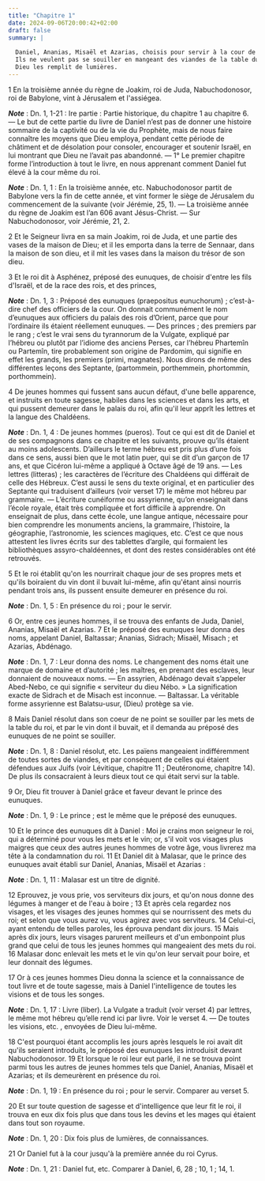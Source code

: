 ```yaml
---
title: "Chapitre 1"
date: 2024-09-06T20:00:42+02:00
draft: false
summary: |
  
  Daniel, Ananias, Misaël et Azarias, choisis pour servir à la cour de Nabuchodonosor.
  Ils ne veulent pas se souiller en mangeant des viandes de la table du roi.
  Dieu les remplit de lumières.
---
```



1 En la troisième année du règne de Joakim, roi de Juda, Nabuchodonosor, roi de Babylone, vint à Jérusalem et l'assiégea.

***Note*** :  Dn. 1, 1-21 : Ire partie : Partie historique, du chapitre 1 au chapitre 6. ― Le but de cette partie du livre de Daniel n’est pas de donner une histoire sommaire de la captivité ou de la vie du Prophète, mais de nous faire connaître les moyens que Dieu employa, pendant cette période de châtiment et de désolation pour consoler, encourager et soutenir Israël, en lui montrant que Dieu ne l’avait pas abandonné. ― 1° Le premier chapitre forme l’introduction à tout le livre, en nous apprenant comment Daniel fut élevé à la cour même du roi.

***Note*** :  Dn. 1, 1 : En la troisième année, etc. Nabuchodonosor partit de Babylone vers la fin de cette année, et vint former le siège de Jérusalem du commencement de la suivante (voir Jérémie, 25, 1). ― La troisième année du règne de Joakim est l’an 606 avant Jésus-Christ. ― Sur Nabuchodonosor, voir Jérémie, 21, 2.

2 Et le Seigneur livra en sa main Joakim, roi de Juda, et une partie des vases de la maison de Dieu; et il les emporta dans la terre de Sennaar, dans la maison de son dieu, et il mit les vases dans la maison du trésor de son dieu.


3 Et le roi dit à Asphénez, préposé des eunuques, de choisir d'entre les fils d'Israël, et de la race des rois, et des princes,

***Note*** :  Dn. 1, 3 : Préposé des eunuques (praepositus eunuchorum) ; c’est-à-dire chef des officiers de la cour. On donnait communément le nom d’eunuques aux officiers du palais des rois d’Orient, parce que pour l’ordinaire ils étaient réellement eunuques. ― Des princes ; des premiers par le rang ; c’est le vrai sens du tyrannorum de la Vulgate, expliqué par l’hébreu ou plutôt par l’idiome des anciens Perses, car l’hébreu Phartemîn ou Partemîn, tire probablement son origine de Pardomim, qui signifie en effet les grands, les premiers (primi, magnates). Nous dirons de même des différentes leçons des Septante, (partommein, porthemmein, phortommin, porthommein).

4 De jeunes hommes qui fussent sans aucun défaut, d'une belle apparence, et instruits en toute sagesse, habiles dans les sciences et dans les arts, et qui pussent demeurer dans le palais du roi, afin qu'il leur apprît les lettres et la langue des Chaldéens.

***Note*** :  Dn. 1, 4 : De jeunes hommes (pueros). Tout ce qui est dit de Daniel et de ses compagnons dans ce chapitre et les suivants, prouve qu’ils étaient au moins adolescents. D’ailleurs le terme hébreu est pris plus d’une fois dans ce sens, aussi bien que le mot latin puer, qui se dit d’un garçon de 17 ans, et que Cicéron lui-même a appliqué à Octave âgé de 19 ans. ― Les lettres (litteras) ; les caractères de l’écriture des Chaldéens qui différait de celle des Hébreux. C’est aussi le sens du texte original, et en particulier des Septante qui traduisent d’ailleurs (voir verset 17) le même mot hébreu par grammaire. ― L’écriture cunéiforme ou assyrienne, qu’on enseignait dans l’école royale, était très compliquée et fort difficile à apprendre. On enseignait de plus, dans cette école, une langue antique, nécessaire pour bien comprendre les monuments anciens, la grammaire, l’histoire, la géographie, l’astronomie, les sciences magiques, etc. C’est ce que nous attestent les livres écrits sur des tablettes d’argile, qui
formaient les bibliothèques assyro-chaldéennes, et dont des restes considérables ont été retrouvés.

5 Et le roi établit qu'on les nourrirait chaque jour de ses propres mets et qu'ils boiraient du vin dont il buvait lui-même, afin qu'étant ainsi nourris pendant trois ans, ils pussent ensuite demeurer en présence du roi.

***Note*** :  Dn. 1, 5 : En présence du roi ; pour le servir.

6 Or, entre ces jeunes hommes, il se trouva des enfants de Juda, Daniel, Ananias, Misaël et Azarias. 7 Et le préposé des eunuques leur donna des noms, appelant Daniel, Baltassar; Ananias, Sidrach; Misaël, Misach ; et Azarias, Abdénago.

***Note*** :  Dn. 1, 7 : Leur donna des noms. Le changement des noms était une marque de domaine et d’autorité ; les maîtres, en prenant des esclaves, leur donnaient de nouveaux noms. ― En assyrien, Abdénago devait s’appeler Abed-Nebo, ce qui signifie « serviteur du dieu Nébo. » La signification exacte de Sidrach et de Misach est inconnue. ― Baltassar. La véritable forme assyrienne est Balatsu-usur, (Dieu) protège sa vie.


8 Mais Daniel résolut dans son coeur de ne point se souiller par les mets de la table du roi, et par le vin dont il buvait, et il demanda au préposé des eunuques de ne point se souiller.

***Note*** :  Dn. 1, 8 : Daniel résolut, etc. Les païens mangeaient indifféremment de toutes sortes de viandes, et par conséquent de celles qui étaient défendues aux Juifs (voir Lévitique, chapitre 11 ; Deutéronome, chapitre 14). De plus ils consacraient à leurs dieux tout ce qui était servi sur la table.

9 Or, Dieu fit trouver à Daniel grâce et faveur devant le prince des eunuques.

***Note*** :  Dn. 1, 9 : Le prince ; est le même que le préposé des eunuques.

10 Et le prince des eunuques dit à Daniel : Moi je crains mon seigneur le roi, qui a déterminé pour vous les mets et le vin; or, s'il voit vos visages plus maigres que ceux des autres jeunes hommes de votre âge, vous livrerez ma tête à la condamnation du roi. 11 Et Daniel dit à Malasar, que le prince des eunuques avait établi sur Daniel, Ananias, Misaël et Azarias :

***Note*** :  Dn. 1, 11 : Malasar est un titre de dignité.

12 Eprouvez, je vous prie, vos serviteurs dix jours, et qu'on nous donne des légumes à manger et de l'eau à boire ; 13 Et après cela regardez nos visages, et les visages des jeunes hommes qui se nourrissent des mets du roi; et selon que vous aurez vu, vous agirez avec vos serviteurs. 14 Celui-ci, ayant entendu de telles paroles, les éprouva pendant dix jours. 15 Mais après dix jours, leurs visages parurent meilleurs et d'un embonpoint plus grand que celui de tous les jeunes hommes qui mangeaient des mets du roi. 16 Malasar donc enlevait les mets et le vin qu'on leur servait pour boire, et leur donnait des légumes.


17 Or à ces jeunes hommes Dieu donna la science et la connaissance de tout livre et de toute sagesse, mais à Daniel l'intelligence de toutes les visions et de tous les songes.

***Note*** :  Dn. 1, 17 : Livre (liber). La Vulgate a traduit (voir verset 4) par lettres, le même mot hébreu qu’elle rend ici par livre. Voir le verset 4. ― De toutes les visions, etc. , envoyées de Dieu lui-même.

18 C'est pourquoi étant accomplis les jours après lesquels le roi avait dit qu'ils seraient introduits, le préposé des eunuques les introduisit devant Nabuchodonosor. 19 Et lorsque le roi leur eut parlé, il ne se trouva point parmi tous les autres de jeunes hommes tels que Daniel, Ananias, Misaël et Azarias; et ils demeurèrent en présence du roi.

***Note*** :  Dn. 1, 19 : En présence du roi ; pour le servir. Comparer au verset 5.

20 Et sur toute question de sagesse et d'intelligence que leur fit le roi, il trouva en eux dix fois plus que dans tous les devins et les mages qui étaient dans tout son royaume.

***Note*** :  Dn. 1, 20 : Dix fois plus de lumières, de connaissances.


21 Or Daniel fut à la cour jusqu'à la première année du roi Cyrus.

***Note*** :  Dn. 1, 21 : Daniel fut, etc. Comparer à Daniel, 6, 28 ; 10, 1 ; 14, 1.

